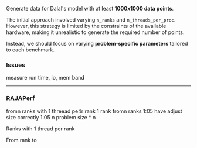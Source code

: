 Generate data for Dalal's model with at least **1000x1000 data points**.

The initial approach involved varying `n_ranks` and `n_threads_per_proc`. However, this strategy is limited by the constraints of the available hardware, making it unrealistic to generate the required number of points.

Instead, we should focus on varying **problem-specific parameters** tailored to each benchmark.


### Issues
measure run time, io, mem band



***


### RAJAPerf

fromn ranks with 1 threead pe4r rank 1 rank fromn ranks
1:05
have adjust size correctly
1:05
n problem size * n

Ranks with 1 thread per rank 

From rank to 
